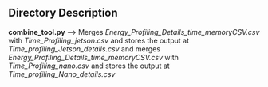 ## Directory Description

**combine_tool.py** --> Merges *Energy_Profiling_Details_time_memoryCSV.csv* with *Time_Profiling_jetson.csv* and stores the output at *Time_profiling_Jetson_details.csv*
and merges *Energy_Profiling_Details_time_memoryCSV.csv* with *Time_Profiling_nano.csv* and stores the output at *Time_profiling_Nano_details.csv* 


